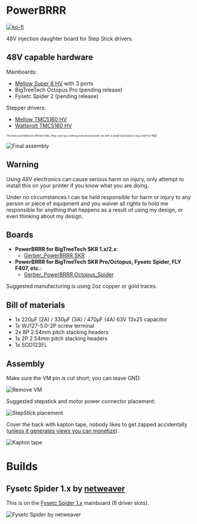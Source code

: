 # PowerBRRR

[![ko-fi](https://ko-fi.com/img/githubbutton_sm.svg)](https://ko-fi.com/O4O87Q19F)

48V injection daughter board for Step Stick drivers.

## 48V capable hardware

Mainboards:
* [Mellow Super 8 HV](https://s.click.aliexpress.com/e/_ApXre6) with 3 ports
* BigTreeTech Octopus Pro (pending release)
* Fysetc Spider 2 (pending release)

Stepper drivers:
* [Mellow TMC5160 HV](https://s.click.aliexpress.com/e/_A8PwqQ)
* [Watterott TMC5160 HV](https://shop.watterott.com/SilentStepStick-TMC5160-Stepper-motor-driver-HV-V15)

<span style="font-size:50%">The links provided are affiliate links, they cost you nothing extra but provide me with a small kick back to buy stuff for R&D</span>

![Final assembly](./images/09F4CF90-5943-41B8-BEAC-B70100F668FB_1_105_c.jpeg)

## Warning
Using 48V electronics can cause serious harm on injury, only attempt to install this on your printer if you know what you are doing.

Under no circumstances I can be held responsible for harm or injury to any person or piece of equipment and you waiver all rights to hold me responsible for anything that happens as a result of using my design, or even thinking about my design.

## Boards

* **PowerBRRR for BigTreeTech SKR 1.x/2.x**:
  * [Gerber_PowerBRRR SKR](./Gerber_PowerBRRR%20SKR_2021-09-22.zip)
* **PowerBRRR for BigTreeTech SKR Pro/Octopus, Fysetc Spider, FLY F407, etc.**: 
  * [Gerber_PowerBRRR Octopus_Spider](./Gerber_PowerBRRR%20Octopus_Spider_2021-09-22.zip)

Suggested manufacturing is using 2oz copper or gold traces.

## Bill of materials

* 1x 220µF (2A) / 330µF (3A) / 470µF (4A) 63V 13x25 capacitor
* 1x WJ127-5.0-2P screw terminal
* 2x 8P 2.54mm pitch stacking headers
* 1x 2P 2.54mm pitch stacking headers
* 1x SOD123FL

## Assembly

Make sure the VM pin is cut short; you can leave GND:

![Remove VM](./images/C28A7719-5B15-4E75-AFF1-D4E878BD47A6_1_105_c.jpeg)

Suggested stepstick and motor power connector placement:

![StepStick placement](./images/BDAB8EB0-31D3-4D04-B1EB-267B53DB9AE4_1_105_c.jpeg)

Cover the back with kapton tape, nobody likes to get zapped accidentally ([unless it generates views you can monetize](https://www.youtube.com/channel/UCJ0-OtVpF0wOKEqT2Z1HEtA)).

![Kapton tape](./images/D83F7161-6625-4BD3-8D6B-E5B84A2D34B2_1_105_c.jpeg)

# Builds

## Fysetc Spider 1.x by [netweaver](https://github.com/netweaver1970)

This is on the [Fysetc Spider 1.x](https://s.click.aliexpress.com/e/_AX27Ty) mainboard (8 driver slots).

![Fysetc Spider by netweaver](./images/fysetc-spider-netweaver.jpg)

